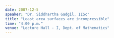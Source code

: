 ```yaml
---
date: 2007-12-5
speaker: "Dr. Siddhartha Gadgil, IISc"
title: "Least area surfaces are incompressible"
time: "4:00 p.m."
venue: "Lecture Hall - I, Dept. of Mathematics"
---
```


